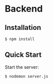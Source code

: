 # Backend

## Installation

```bash
$ npm install 
```

## Quick Start

Start the server:

```bash
$ nodemon server.js
```